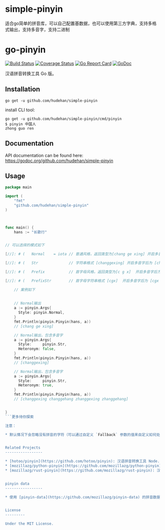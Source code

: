 # simple-pinyin
适合go简单的拼音库，可以自己配置基数据，也可以使用第三方字典，支持多格式输出，支持多音字，支持二进制


go-pinyin
=========

[![Build Status](https://github.com/mozillazg/go-pinyin/actions/workflows/go.yml/badge.svg?branch=master)](https://github.com/mozillazg/go-pinyin/actions/workflows/ci.yml)
[![Coverage Status](https://coveralls.io/repos/mozillazg/go-pinyin/badge.svg?branch=master)](https://coveralls.io/r/mozillazg/go-pinyin?branch=master)
[![Go Report Card](https://goreportcard.com/badge/github.com/mozillazg/go-pinyin)](https://goreportcard.com/report/github.com/mozillazg/go-pinyin)
[![GoDoc](https://godoc.org/github.com/mozillazg/go-pinyin?status.svg)](https://godoc.org/github.com/mozillazg/go-pinyin)

汉语拼音转换工具 Go 版。


Installation
------------

```
go get -u github.com/hudehan/simple-pinyin
```

install CLI tool:

```
go get -u github.com/hudehan/simple-pinyin/cmd/pinyin
$ pinyin 中国人
zhong guo ren
```


Documentation
--------------

API documentation can be found here:
https://godoc.org/github.com/hudehan/simple-pinyin


Usage
------

```go
package main

import (
	"fmt"
	"github.com/hudehan/simple-pinyin"
)



func main() {
    hans := "长歌行"


// 可以选择的模式如下

[//]: # (	Normal    = iota // 普通风格，返回类型为[chang ge xing] 开启多音字后为 [chang|zhange ge  xing|hang])

[//]: # (	Str              // 字符串格式 [changgexing] 开启多音字后为 [changgexing zhanggexing changgehang zhanggehang])

[//]: # (	Prefix           // 首字母风格，返回类型为[c g x]	开启多音字后为 [c|z g|x])

[//]: # (	PrefixStr        // 首字母字符串格式 [cgx]	开启多音字后为 [cgx zgx cgh zgh])

    // 案例如下
    
    
    // Normal输出
    a := pinyin.Args{
      Style: pinyin.Normal,
    }
    fmt.Println(pinyin.Pinyin(hans, a))
    // [chang ge xing]

    // Normal输出，包含多音字
    a := pinyin.Args{
      Style:     pinyin.Str,
      Heteronym: false,
    }
    fmt.Println(pinyin.Pinyin(hans, a)) 
    // [changgexing]

    // Normal输出，包含多音字
    a := pinyin.Args{
      Style:     pinyin.Str,
      Heteronym: true,
    }
    fmt.Println(pinyin.Pinyin(hans, a))
    // [changgexing changgehang zhanggexing zhanggehang]


}
```更多待你探索

注意：

* 默认情况下会忽略没有拼音的字符（可以通过自定义 `Fallback` 参数的值来自定义如何处理没有拼音的字符，


Related Projects
-----------------

* [hotoo/pinyin](https://github.com/hotoo/pinyin): 汉语拼音转换工具 Node.js/JavaScript 版。
* [mozillazg/python-pinyin](https://github.com/mozillazg/python-pinyin): 汉语拼音转换工具 Python 版。
* [mozillazg/rust-pinyin](https://github.com/mozillazg/rust-pinyin): 汉语拼音转换工具 Rust 版。


pinyin data
-----------------

* 使用 [pinyin-data](https://github.com/mozillazg/pinyin-data) 的拼音数据


License
---------

Under the MIT License.
